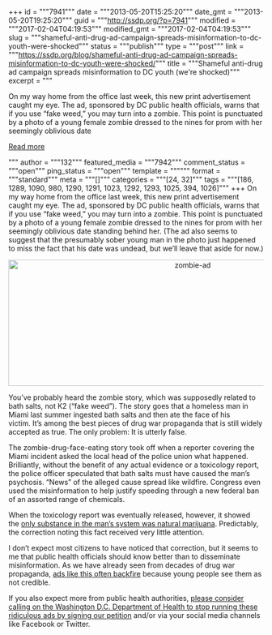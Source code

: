 +++
id = """7941"""
date = """2013-05-20T15:25:20"""
date_gmt = """2013-05-20T19:25:20"""
guid = """http://ssdp.org/?p=7941"""
modified = """2017-02-04T04:19:53"""
modified_gmt = """2017-02-04T04:19:53"""
slug = """shameful-anti-drug-ad-campaign-spreads-misinformation-to-dc-youth-were-shocked"""
status = """publish"""
type = """post"""
link = """https://ssdp.org/blog/shameful-anti-drug-ad-campaign-spreads-misinformation-to-dc-youth-were-shocked/"""
title = """Shameful anti-drug ad campaign spreads misinformation to DC youth (we&#039;re shocked)"""
excerpt = """<p>On my way home from the office last week, this new print advertisement caught my eye. The ad, sponsored by DC public health officials, warns that if you use &#8220;fake weed,&#8221; you may turn into a zombie. This point is punctuated by a photo of a young female zombie dressed to the nines for prom with her seemingly oblivious date</p>
<div class="h10"></div>
<p><a class="more-link2 flat" href="https://ssdp.org/blog/shameful-anti-drug-ad-campaign-spreads-misinformation-to-dc-youth-were-shocked/">Read more</a></p>
"""
author = """132"""
featured_media = """7942"""
comment_status = """open"""
ping_status = """open"""
template = """"""
format = """standard"""
meta = """[]"""
categories = """[24, 32]"""
tags = """[186, 1289, 1090, 980, 1290, 1291, 1023, 1292, 1293, 1025, 394, 1026]"""
+++
On my way home from the office last week, this new print advertisement caught my eye. The ad, sponsored by DC public health officials, warns that if you use &#8220;fake weed,&#8221; you may turn into a zombie. This point is punctuated by a photo of a young female zombie dressed to the nines for prom with her seemingly oblivious date standing behind her. (The ad also seems to suggest that the presumably sober young man in the photo just happened to miss the fact that his date was undead, but we&#8217;ll leave that aside for now.)

<p style="text-align: center;"><a href="http://www.change.org/petitions/dc-department-of-health-take-down-k2-zombie-advertisements"><img class="aligncenter  wp-image-7942" alt="zombie-ad" src="http://ssdp.org/assets/2013/05/zombie-ad.jpeg" width="712" height="249" /></a></p>

You&#8217;ve probably heard the zombie story, which was supposedly related to bath salts, not K2 (&#8220;fake weed&#8221;). The story goes that a homeless man in Miami last summer ingested bath salts and then ate the face of his victim. It&#8217;s among the best pieces of drug war propaganda that is still widely accepted as true. The only problem: It is utterly false.



The zombie-drug-face-eating story took off when a reporter covering the Miami incident asked the local head of the police union what happened. Brilliantly, without the benefit of any actual evidence or a toxicology report, the police officer speculated that bath salts must have caused the man&#8217;s psychosis. &#8220;News&#8221; of the alleged cause spread like wildfire. Congress even used the misinformation to help justify speeding through a new federal ban of an assorted range of chemicals.



When the toxicology report was eventually released, however, it showed the <a href="http://ssdp.org/news/blog/the-cannabis-cannibal-and-social-psychosis/">only substance in the man&#8217;s system was natural marijuana</a>. Predictably, the correction noting this fact received very little attention.



I don&#8217;t expect most citizens to have noticed that correction, but it seems to me that public health officials should know better than to disseminate misinformation. As we have already seen from decades of drug war propaganda, <a href="http://ssdp.org/assets/files/campaigns/gads/media-campaign-backgrounder.pdf">ads like this often backfire</a> because young people see them as not credible.



If you also expect more from public health authorities, <a href="http://www.change.org/petitions/dc-department-of-health-take-down-k2-zombie-advertisements">please consider calling on the Washington D.C. Department of Health to stop running these ridiculous ads by signing our petition</a> and/or via your social media channels like Facebook or Twitter.
